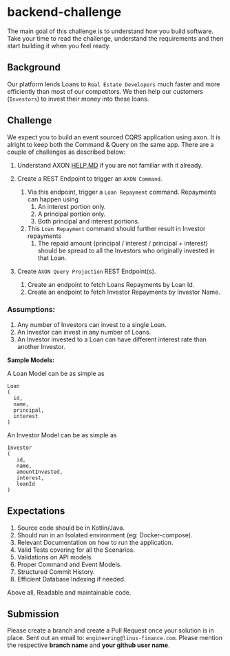 # backend-challenge

The main goal of this challenge is to understand how you build software.
Take your time to read the challenge, understand the requirements and then start building it when you feel ready.

## Background

Our platform lends Loans to `Real Estate Developers` much faster and more efficiently than most of our competitors.
We then help our customers (`Investors`) to invest their money into these loans.

## Challenge

We expect you to build an event sourced CQRS application using axon. It is alright to keep both the Command & Query on the same app.
There are a couple of challenges as described below:

1. Understand AXON [HELP.MD](HELP.md) if you are not familiar with it already.

2. Create a REST Endpoint to trigger an `AXON Command`.
   1. Via this endpoint, trigger a `Loan Repayment` command. Repayments can happen using
      1. An interest portion only.
      2. A principal portion only.
      3. Both principal and interest portions.
   2. This `Loan Repayment` command should further result in Investor repayments
      1. The repaid amount (principal / interest / principal + interest) should be spread to all the Investors who originally invested in that Loan.

3. Create `AXON Query Projection` REST Endpoint(s).
   1. Create an endpoint to fetch Loans Repayments by Loan Id.
   2. Create an endpoint to fetch Investor Repayments by Investor Name.

### Assumptions:

1. Any number of Investors can invest to a single Loan.
2. An Investor can invest in any number of Loans.
3. An Investor invested to a Loan can have different interest rate than another Investor.

**Sample Models:**

A Loan Model can be as simple as 
```
Loan
(
  id,
  name,
  principal,
  interest   
)
```

An Investor Model can be as simple as
```
Investor
(
   id,
   name,
   amountInvested,
   interest,
   loanId
)
```

## Expectations

1. Source code should be in Kotlin/Java.
2. Should run in an Isolated environment (eg: Docker-compose).
3. Relevant Documentation on how to run the application.
4. Valid Tests covering for all the Scenarios.
5. Validations on API models.
6. Proper Command and Event Models.
7. Structured Commit History.
8. Efficient Database Indexing if needed.

Above all, Readable and maintainable code.

## Submission

Please create a branch and create a Pull Request once your solution is in place.
Sent out an email to: `engineering@linus-finance.com`. Please mention the respective **branch name** and **your github user name**.



